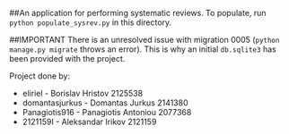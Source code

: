 ##An application for performing systematic reviews.
To populate, run `python populate_sysrev.py` in this directory.

##IMPORTANT
There is an unresolved issue with migration 0005 (`python manage.py migrate` throws an error). This is why an initial `db.sqlite3` has been provided with the project.

Project done by:
- eliriel - Borislav Hristov 2125538
- domantasjurkus - Domantas Jurkus 2141380
- Panagiotis916 - Panagiotis Antoniou 2077368
- 2121159I - Aleksandar Irikov 2121159